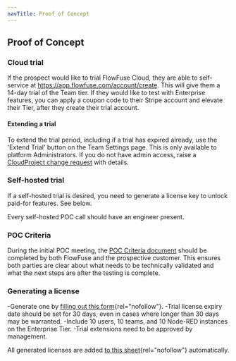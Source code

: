 ```yaml
---
navTitle: Proof of Concept
---
```


## Proof of Concept

### Cloud trial

If the prospect would like to trial FlowFuse Cloud, they are able to self-service at https://app.flowfuse.com/account/create. This will give them a 14-day trial of the Team tier. If they would like to test with Enterprise features, you can apply a coupon code to their Stripe account and elevate their Tier, after they create their trial account.

#### Extending a trial

To extend the trial period, including if a trial has expired already, use the 'Extend Trial' button on the Team Settings page. This is only available to platform Administrators. If you do not have admin access, raise a [CloudProject change request](https://github.com/FlowFuse/CloudProject/issues/new?assignees=&labels=change-request&projects=&template=change-request.yml&title=Change%3A+) with details.

### Self-hosted trial

If a self-hosted trial is desired, you need to generate a license key to unlock paid-for features. See below.

Every self-hosted POC call should have an engineer present.

### POC Criteria

During the initial POC meeting, the [POC Criteria document](https://docs.google.com/document/d/1Dr5S9b9dm7Zn84rx-xV9_AvpEwjUPxSk8ZfQDBgpBgQ/edit) should be completed by both FlowFuse and the prospective customer. This ensures both parties are clear about what needs to be technically validated and what the next steps are after the testing is complete.

### Generating a license

-Generate one by [filling out this form](https://energetic-sanderling-4472.flowfuse.cloud/dashboard/license){rel="nofollow"}.
-Trial license expiry date should be set for 30 days, even in cases where longer than 30 days may be warranted.
-Include 10 users, 10 teams, and 10 Node-RED instances on the Enterprise Tier.
-Trial extensions need to be approved by management.

All generated licenses are added [to this sheet](https://docs.google.com/spreadsheets/d/1wM_o8IWjjkwi-WMRueKfS-lrmkQYzV83xm4BIzZNAO0){rel="nofollow"} automatically.
